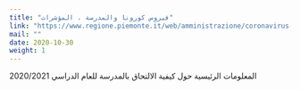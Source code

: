 ```yaml
---
title: "فيروس كورونا والمدرسة ، المؤشرات"
link: "https://www.regione.piemonte.it/web/amministrazione/coronavirus-scuola-indicazioni"
mail: ""
date: 2020-10-30
weight: 1
---
```


المعلومات الرئيسية حول كيفية الالتحاق بالمدرسة للعام الدراسي 2020/2021
